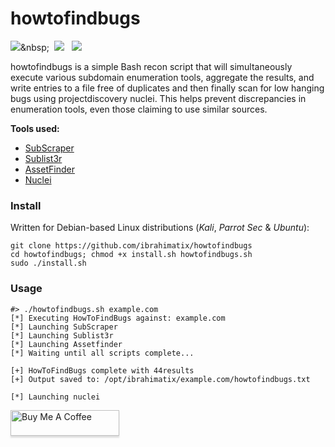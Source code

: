 # howtofindbugs
[![](https://img.shields.io/twitter/follow/ibrahimatix_?color=blue&label=Twitter&logo=twitter&style=plastic)](https://twitter.com/ibrahimatix_)&nbsp;&nbsp;
[![](https://img.shields.io/github/followers/ibrahimatix?color=gray&label=GitHub&logo=github&style=plastic)](https://github.com/ibrahimatix)&nbsp;&nbsp;
[![](https://img.shields.io/badge/Sponsor-GitHub-green?style=plastic&logo=github)](https://github.com/sponsors/ibrahimatix)&nbsp;&nbsp;


howtofindbugs is a simple Bash recon script that will simultaneously execute various subdomain enumeration tools, aggregate the results, and write entries to a file free of duplicates and then finally scan for low hanging bugs using projectdiscovery nuclei. This helps prevent discrepancies in enumeration tools, even those claiming to use similar sources. 

**Tools used:**
* [SubScraper](https://github.com/m8r0wn/subscraper)
* [Sublist3r](https://github.com/aboul3la/Sublist3r)
* [AssetFinder](https://github.com/tomnomnom/assetfinder)
* [Nuclei](https://github.com/projectdiscovery/nuclei)

### Install
Written for Debian-based Linux distributions (*Kali*, *Parrot Sec* & *Ubuntu*):

```text
git clone https://github.com/ibrahimatix/howtofindbugs
cd howtofindbugs; chmod +x install.sh howtofindbugs.sh
sudo ./install.sh
```

### Usage
```text
#> ./howtofindbugs.sh example.com
[*] Executing HowToFindBugs against: example.com
[*] Launching SubScraper
[*] Launching Sublist3r
[*] Launching Assetfinder
[*] Waiting until all scripts complete...

[+] HowToFindBugs complete with 44results
[+] Output saved to: /opt/ibrahimatix/example.com/howtofindbugs.txt

[*] Launching nuclei
```

<a href="https://www.buymeacoffee.com/ibrahimatix" target="_blank"><img src="https://www.buymeacoffee.com/assets/img/custom_images/orange_img.png" alt="Buy Me A Coffee" style="height: 41px !important;width: 174px !important;box-shadow: 0px 3px 2px 0px rgba(190, 190, 190, 0.5) !important;-webkit-box-shadow: 0px 3px 2px 0px rgba(190, 190, 190, 0.5) !important;" ></a>

